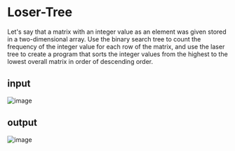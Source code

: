 # Loser-Tree

Let's say that a matrix with an integer value as an element was given stored in a two-dimensional array. Use the binary search tree to count the frequency of the integer value for each row of the matrix, and use the laser tree to create a program that sorts the integer values from the highest to the lowest overall matrix in order of descending order.

input
---------------------------------
![image](https://user-images.githubusercontent.com/47909174/79643784-8b1f5d00-81df-11ea-94e4-1535882659a4.png)

output
---------------------------------
![image](https://user-images.githubusercontent.com/47909174/79643787-8d81b700-81df-11ea-81aa-164c1978feea.png)
